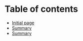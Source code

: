 # Table of contents

* [Initial page](README.md)
* [Summary](undefined.md)
* [Summary](summary.md)

